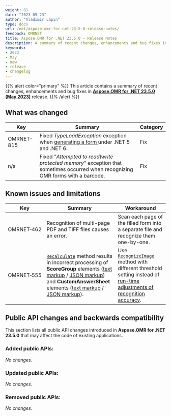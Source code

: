 ```yaml
---
weight: 81
date: "2023-05-23"
author: "Vladimir Lapin"
type: docs
url: /net/aspose-omr-for-net-23-5-0-release-notes/
feedback: OMRNET
title: Aspose.OMR for .NET 23.5.0 - Release Notes
description: A summary of recent changes, enhancements and bug fixes in Aspose.OMR for .NET 23.5.0 (May 2023) release.
keywords:
- 2023
- May
- new
- release
- changelog
---
```


{{% alert color="primary" %}} 
This article contains a summary of recent changes, enhancements and bug fixes in [**Aspose.OMR for .NET 23.5.0 (May 2023)**](https://www.nuget.org/packages/Aspose.OMR/23.5.0) release.
{{% /alert %}} 

## What was changed

Key | Summary | Category
--- | ------- | --------
OMRNET-815 | Fixed _TypeLoadException_ exception when [generating a form ](/omr/net/generate-template/) under .NET 5 and .NET 6. | Fix
n/a | Fixed "_Attempted to read\write protected memory_" exception that sometimes occurred when recognizing OMR forms with a barcode. | Fix

## Known issues and limitations

Key | Summary | Workaround
--- | ------- | ----------
OMRNET&#8209;462 | Recognition of multi-page PDF and TIFF files causes an error. | Scan each page of the filled form into a separate file and recognize them one-by-one.
OMRNET&#8209;555 | [`Recalculate`](https://reference.aspose.com/omr/net/aspose.omr.api/templateprocessor/recalculate/) method results in incorrect processing of **ScoreGroup** elements ([text markup](/omr/net/txt-markup/score_group/) / [JSON markup](/omr/net/json-markup/scoregroup/)) and **CustomAnswerSheet** elements ([text markup](/omr/net/txt-markup/custom_answer_sheet/) / [JSON markup](/omr/net/json-markup/customanswersheet/)). | Use [`RecognizeImage`](https://reference.aspose.com/omr/net/aspose.omr.api/templateprocessor/recognizeimage/) method with different threshold setting instead of [run-time adjustments of recognition accuracy](/omr/net/recognition/accuracy-threshold/#adjusting-recognition-accuracy-at-run-time).

## Public API changes and backwards compatibility

This section lists all public API changes introduced in **Aspose.OMR for .NET 23.5.0** that may affect the code of existing applications.

### Added public APIs:

_No changes._

### Updated public APIs:

_No changes._

### Removed public APIs:

_No changes._
